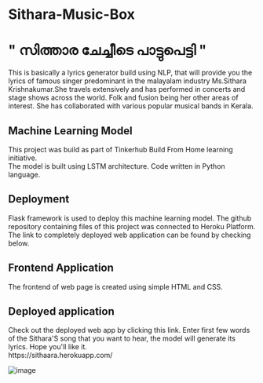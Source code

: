 # Sithara-Music-Box

<h1>" സിത്താര ചേച്ചീടെ പാട്ടുപെട്ടി "</h1>
<p> This is basically a lyrics generator build using NLP, that will provide you the lyrics of famous singer predominant in the malayalam industry Ms.Sithara Krishnakumar.She travels extensively and has performed in concerts and stage shows across the world. Folk and fusion being her other areas of interest. She has collaborated with various popular musical bands in Kerala.</p>

<h2>Machine Learning Model</h2>
This project was build as part of Tinkerhub Build From Home learning initiative.<br>
The model is built using LSTM architecture. Code written in Python language.

<h2>Deployment</h2>
Flask framework is used to deploy this machine learning model. The github repository containing files of this project was connected to Heroku Platform. The link to completely deployed web application can be found by checking below.

<h2>Frontend Application</h2>
The frontend of web page is created using simple HTML and CSS.

<h2>Deployed application</h2>
<p>Check out the deployed web app by clicking this link. Enter first few words of the Sithara'S song that you want to hear, the model will generate its lyrics. Hope you'll like it.<br>https://sithaara.herokuapp.com/ </p>

![image](https://user-images.githubusercontent.com/63139488/119091834-4346b700-ba2b-11eb-9e8e-072381372ad6.png)
